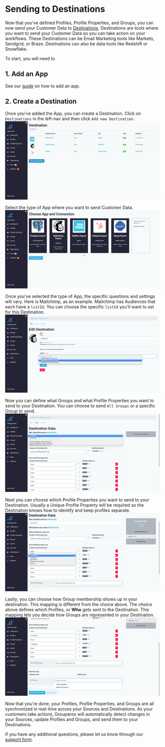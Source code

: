 # Sending to Destinations

Now that you've defined Profiles, Profile Properties, and Groups, you can now send your Customer Data to [Destinations](https://github.com/grouparoo/grouparoo/blob/master/documents/product/concepts.md#destinations). Destinations are tools where you want to send your Customer Data so you can take action on your workflows. These Destinations can be Email Marketing tools like Marketo, Sendgrid, or Braze. Destinations can also be data tools like Redshift or Snowflake.

To start, you will need to

## 1. Add an App

See our [guide](https://github.com/grouparoo/grouparoo/blob/master/documents/guides/add-apps.md#destinations) on how to add an app.

## 2. Create a Destination

Once you've added the App, you can create a Destination. Click on `Destinations` in the left-nav and then click `Add new Destination`.  
![New Destination List](https://raw.githubusercontent.com/grouparoo/grouparoo/master/documents/images/guides/add-new-destination-list.png)

Select the type of App where you want to send Customer Data.  
![New Destination Type](https://raw.githubusercontent.com/grouparoo/grouparoo/master/documents/images/guides/add-new-destination-type.png)

Once you've selected the type of App, the specific questions and settings will vary. Here is Mailchimp, as an example. Mailchimp has Audiences that each have a `listId`. You can choose the specific `listId` you'll want to set for this Destination.  
![New Destination Mailchimp](https://raw.githubusercontent.com/grouparoo/grouparoo/master/documents/images/guides/add-new-destination-mailchimp.png)

Now you can define what Groups and what Profile Properties you want to send to your Destination. You can choose to send `All Groups` or a specific Group to send.  
![New Destination Group Choice](https://raw.githubusercontent.com/grouparoo/grouparoo/master/documents/images/guides/add-new-destination-choose-groups.png)

Next you can choose which Profile Properties you want to send to your Destination. Usually a Unique Profile Property will be required so the Destination knows how to identify and keep profiles separate.  
![New Destination Properties](https://raw.githubusercontent.com/grouparoo/grouparoo/master/documents/images/guides/add-new-destination-properties-mapping.png)

Lastly, you can choose how Group membership shows up in your destination. This mapping is different from the choice above. The choice above defines which Profiles, or **Who** gets sent to the Destination. This mapping lets you decide how Groups are represented in your Destination.  
![New Destination Group Membership](https://raw.githubusercontent.com/grouparoo/grouparoo/master/documents/images/guides/add-new-destination-group-membership.png)

Now that you're done, your Profiles, Profile Properties, and Groups are all synchronized in real-time across your Sources and Destinations. As your customers take actions, Grouparoo will automatically detect changes in your Sources, update Profiles and Groups, and send them to your Destinations.

If you have any additional questions, please let us know through our [support form](https://github.com/grouparoo/grouparoo/issues/new/choose).
